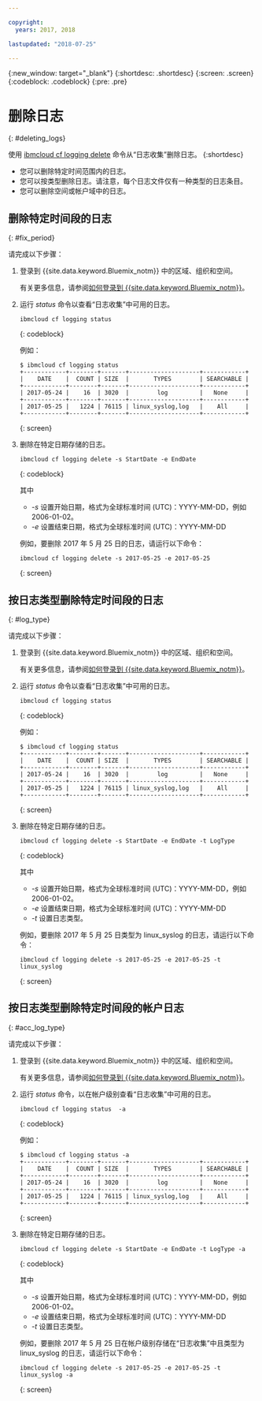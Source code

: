```yaml
---

copyright:
  years: 2017, 2018

lastupdated: "2018-07-25"

---
```



{:new_window: target="_blank"}
{:shortdesc: .shortdesc}
{:screen: .screen}
{:codeblock: .codeblock}
{:pre: .pre}

# 删除日志
{: #deleting_logs}

使用 [ibmcloud cf logging delete](/docs/services/CloudLogAnalysis/reference/logging_cli.html#status) 命令从“日志收集”删除日志。
{:shortdesc}

* 您可以删除特定时间范围内的日志。
* 您可以按类型删除日志。请注意，每个日志文件仅有一种类型的日志条目。
* 您可以删除空间或帐户域中的日志。


## 删除特定时间段的日志
{: #fix_period}

请完成以下步骤：

1. 登录到 {{site.data.keyword.Bluemix_notm}} 中的区域、组织和空间。 

    有关更多信息，请参阅[如何登录到 {{site.data.keyword.Bluemix_notm}}](/docs/services/CloudLogAnalysis/qa/cli_qa.html#login)。
    
2. 运行 *status* 命令以查看“日志收集”中可用的日志。

    ```
    ibmcloud cf logging status
    ```
    {: codeblock}
    
    例如：
    
    ```
    $ ibmcloud cf logging status
    +------------+--------+-------+--------------------+------------+
    |    DATE    |  COUNT | SIZE  |       TYPES        | SEARCHABLE |
    +------------+--------+-------+--------------------+------------+
    | 2017-05-24 |    16  | 3020  |        log         |   None     |
    +------------+--------+-------+--------------------+------------+
    | 2017-05-25 |   1224 | 76115 | linux_syslog,log   |    All     |
    +------------+--------+-------+--------------------+------------+
    ```
    {: screen}
	
3. 删除在特定日期存储的日志。

    ```
	ibmcloud cf logging delete -s StartDate -e EndDate
	```
	{: codeblock}
	
	其中
	
	* *-s* 设置开始日期，格式为全球标准时间 (UTC)：YYYY-MM-DD，例如 2006-01-02。
    * *-e* 设置结束日期，格式为全球标准时间 (UTC)：YYYY-MM-DD
    	
	例如，要删除 2017 年 5 月 25 日的日志，请运行以下命令：
	
	
	
	```
	ibmcloud cf logging delete -s 2017-05-25 -e 2017-05-25
	```
	{: screen}

	
## 按日志类型删除特定时间段的日志 
{: #log_type}

请完成以下步骤：

1. 登录到 {{site.data.keyword.Bluemix_notm}} 中的区域、组织和空间。 

    有关更多信息，请参阅[如何登录到 {{site.data.keyword.Bluemix_notm}}](/docs/services/CloudLogAnalysis/qa/cli_qa.html#login)。
    
2. 运行 *status* 命令以查看“日志收集”中可用的日志。

    ```
    ibmcloud cf logging status
    ```
    {: codeblock}
    
    例如：
    
    ```
    $ ibmcloud cf logging status
    +------------+--------+-------+--------------------+------------+
    |    DATE    |  COUNT | SIZE  |       TYPES        | SEARCHABLE |
    +------------+--------+-------+--------------------+------------+
    | 2017-05-24 |    16  | 3020  |        log         |   None     |
    +------------+--------+-------+--------------------+------------+
    | 2017-05-25 |   1224 | 76115 | linux_syslog,log   |    All     |
    +------------+--------+-------+--------------------+------------+
    ```
    {: screen}
	
3. 删除在特定日期存储的日志。

    ```
	ibmcloud cf logging delete -s StartDate -e EndDate -t LogType
	```
	{: codeblock}
	
	其中
	
	* *-s* 设置开始日期，格式为全球标准时间 (UTC)：YYYY-MM-DD，例如 2006-01-02。
    * *-e* 设置结束日期，格式为全球标准时间 (UTC)：YYYY-MM-DD
	* *-t* 设置日志类型。
    	
	例如，要删除 2017 年 5 月 25 日类型为 linux_syslog 的日志，请运行以下命令：
	
	
	
	```
	ibmcloud cf logging delete -s 2017-05-25 -e 2017-05-25 -t linux_syslog
	```
	{: screen}

		
	
## 按日志类型删除特定时间段的帐户日志 
{: #acc_log_type}

请完成以下步骤：

1. 登录到 {{site.data.keyword.Bluemix_notm}} 中的区域、组织和空间。 

    有关更多信息，请参阅[如何登录到 {{site.data.keyword.Bluemix_notm}}](/docs/services/CloudLogAnalysis/qa/cli_qa.html#login)。
    
2. 运行 *status* 命令，以在帐户级别查看“日志收集”中可用的日志。

    ```
    ibmcloud cf logging status  -a
    ```
    {: codeblock}
    
    例如：
    
    ```
    $ ibmcloud cf logging status -a
    +------------+--------+-------+--------------------+------------+
    |    DATE    |  COUNT | SIZE  |       TYPES        | SEARCHABLE |
    +------------+--------+-------+--------------------+------------+
    | 2017-05-24 |    16  | 3020  |        log         |   None     |
    +------------+--------+-------+--------------------+------------+
    | 2017-05-25 |   1224 | 76115 | linux_syslog,log   |    All     |
    +------------+--------+-------+--------------------+------------+
    ```
    {: screen}
	
3. 删除在特定日期存储的日志。

    ```
	ibmcloud cf logging delete -s StartDate -e EndDate -t LogType -a
	```
	{: codeblock}
	
	其中
	
	* *-s* 设置开始日期，格式为全球标准时间 (UTC)：YYYY-MM-DD，例如 2006-01-02。
    * *-e* 设置结束日期，格式为全球标准时间 (UTC)：YYYY-MM-DD
	* *-t* 设置日志类型。
    	
	例如，要删除 2017 年 5 月 25 日在帐户级别存储在“日志收集”中且类型为 linux_syslog 的日志，请运行以下命令：
	
	
	
	```
	ibmcloud cf logging delete -s 2017-05-25 -e 2017-05-25 -t linux_syslog -a
	```
	{: screen}
	












